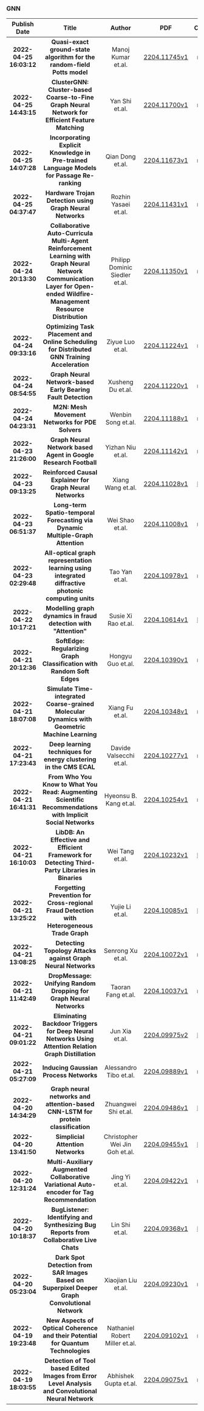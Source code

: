 
### GNN
|Publish Date|Title|Author|PDF|Code|
| :---: | :---: | :---: | :---: | :---: |
|**2022-04-25 16:03:12**|**Quasi-exact ground-state algorithm for the random-field Potts model**|Manoj Kumar et.al.|[2204.11745v1](http://arxiv.org/abs/2204.11745v1)|null|
|**2022-04-25 14:43:15**|**ClusterGNN: Cluster-based Coarse-to-Fine Graph Neural Network for   Efficient Feature Matching**|Yan Shi et.al.|[2204.11700v1](http://arxiv.org/abs/2204.11700v1)|null|
|**2022-04-25 14:07:28**|**Incorporating Explicit Knowledge in Pre-trained Language Models for   Passage Re-ranking**|Qian Dong et.al.|[2204.11673v1](http://arxiv.org/abs/2204.11673v1)|null|
|**2022-04-25 04:37:47**|**Hardware Trojan Detection using Graph Neural Networks**|Rozhin Yasaei et.al.|[2204.11431v1](http://arxiv.org/abs/2204.11431v1)|null|
|**2022-04-24 20:13:30**|**Collaborative Auto-Curricula Multi-Agent Reinforcement Learning with   Graph Neural Network Communication Layer for Open-ended Wildfire-Management   Resource Distribution**|Philipp Dominic Siedler et.al.|[2204.11350v1](http://arxiv.org/abs/2204.11350v1)|null|
|**2022-04-24 09:33:16**|**Optimizing Task Placement and Online Scheduling for Distributed GNN   Training Acceleration**|Ziyue Luo et.al.|[2204.11224v1](http://arxiv.org/abs/2204.11224v1)|null|
|**2022-04-24 08:54:55**|**Graph Neural Network-based Early Bearing Fault Detection**|Xusheng Du et.al.|[2204.11220v1](http://arxiv.org/abs/2204.11220v1)|null|
|**2022-04-24 04:23:31**|**M2N: Mesh Movement Networks for PDE Solvers**|Wenbin Song et.al.|[2204.11188v1](http://arxiv.org/abs/2204.11188v1)|null|
|**2022-04-23 21:26:00**|**Graph Neural Network based Agent in Google Research Football**|Yizhan Niu et.al.|[2204.11142v1](http://arxiv.org/abs/2204.11142v1)|null|
|**2022-04-23 09:13:25**|**Reinforced Causal Explainer for Graph Neural Networks**|Xiang Wang et.al.|[2204.11028v1](http://arxiv.org/abs/2204.11028v1)|[link](https://github.com/xiangwang1223/reinforced_causal_explainer)|
|**2022-04-23 06:51:37**|**Long-term Spatio-temporal Forecasting via Dynamic Multiple-Graph   Attention**|Wei Shao et.al.|[2204.11008v1](http://arxiv.org/abs/2204.11008v1)|null|
|**2022-04-23 02:29:48**|**All-optical graph representation learning using integrated diffractive   photonic computing units**|Tao Yan et.al.|[2204.10978v1](http://arxiv.org/abs/2204.10978v1)|null|
|**2022-04-22 10:17:21**|**Modelling graph dynamics in fraud detection with "Attention"**|Susie Xi Rao et.al.|[2204.10614v1](http://arxiv.org/abs/2204.10614v1)|[link](https://github.com/ds3lab/dyhgn)|
|**2022-04-21 20:12:36**|**SoftEdge: Regularizing Graph Classification with Random Soft Edges**|Hongyu Guo et.al.|[2204.10390v1](http://arxiv.org/abs/2204.10390v1)|null|
|**2022-04-21 18:07:08**|**Simulate Time-integrated Coarse-grained Molecular Dynamics with   Geometric Machine Learning**|Xiang Fu et.al.|[2204.10348v1](http://arxiv.org/abs/2204.10348v1)|null|
|**2022-04-21 17:23:43**|**Deep learning techniques for energy clustering in the CMS ECAL**|Davide Valsecchi et.al.|[2204.10277v1](http://arxiv.org/abs/2204.10277v1)|null|
|**2022-04-21 16:41:31**|**From Who You Know to What You Read: Augmenting Scientific   Recommendations with Implicit Social Networks**|Hyeonsu B. Kang et.al.|[2204.10254v1](http://arxiv.org/abs/2204.10254v1)|null|
|**2022-04-21 16:10:03**|**LibDB: An Effective and Efficient Framework for Detecting Third-Party   Libraries in Binaries**|Wei Tang et.al.|[2204.10232v1](http://arxiv.org/abs/2204.10232v1)|[link](https://github.com/deepsoftwareanalytics/libdb)|
|**2022-04-21 13:25:22**|**Forgetting Prevention for Cross-regional Fraud Detection with   Heterogeneous Trade Graph**|Yujie Li et.al.|[2204.10085v1](http://arxiv.org/abs/2204.10085v1)|[link](https://github.com/yujieli42/htg-cfd)|
|**2022-04-21 13:08:25**|**Detecting Topology Attacks against Graph Neural Networks**|Senrong Xu et.al.|[2204.10072v1](http://arxiv.org/abs/2204.10072v1)|null|
|**2022-04-21 11:42:49**|**DropMessage: Unifying Random Dropping for Graph Neural Networks**|Taoran Fang et.al.|[2204.10037v1](http://arxiv.org/abs/2204.10037v1)|null|
|**2022-04-21 09:01:22**|**Eliminating Backdoor Triggers for Deep Neural Networks Using Attention   Relation Graph Distillation**|Jun Xia et.al.|[2204.09975v2](http://arxiv.org/abs/2204.09975v2)|[link](https://github.com/BililiCode/ARGD)|
|**2022-04-21 05:27:09**|**Inducing Gaussian Process Networks**|Alessandro Tibo et.al.|[2204.09889v1](http://arxiv.org/abs/2204.09889v1)|null|
|**2022-04-20 14:34:29**|**Graph neural networks and attention-based CNN-LSTM for protein   classification**|Zhuangwei Shi et.al.|[2204.09486v1](http://arxiv.org/abs/2204.09486v1)|[link](https://github.com/zshicode/gnn-attcl-protein)|
|**2022-04-20 13:41:50**|**Simplicial Attention Networks**|Christopher Wei Jin Goh et.al.|[2204.09455v1](http://arxiv.org/abs/2204.09455v1)|[link](https://github.com/ggoh29/simplicial-neural-network-benchmark)|
|**2022-04-20 12:31:24**|**Multi-Auxiliary Augmented Collaborative Variational Auto-encoder for Tag   Recommendation**|Jing Yi et.al.|[2204.09422v1](http://arxiv.org/abs/2204.09422v1)|null|
|**2022-04-20 10:18:37**|**BugListener: Identifying and Synthesizing Bug Reports from Collaborative   Live Chats**|Lin Shi et.al.|[2204.09368v1](http://arxiv.org/abs/2204.09368v1)|[link](https://github.com/buglistener/buglistener2022)|
|**2022-04-20 05:23:04**|**Dark Spot Detection from SAR Images Based on Superpixel Deeper Graph   Convolutional Network**|Xiaojian Liu et.al.|[2204.09230v1](http://arxiv.org/abs/2204.09230v1)|null|
|**2022-04-19 19:23:48**|**New Aspects of Optical Coherence and their Potential for Quantum   Technologies**|Nathaniel Robert Miller et.al.|[2204.09102v1](http://arxiv.org/abs/2204.09102v1)|null|
|**2022-04-19 18:03:55**|**Detection of Tool based Edited Images from Error Level Analysis and   Convolutional Neural Network**|Abhishek Gupta et.al.|[2204.09075v1](http://arxiv.org/abs/2204.09075v1)|null|
